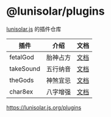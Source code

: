 # @lunisolar/plugins

[lunisolar.js](https://lunisolar.js.org) 的插件仓库

|插件| 介绍 | 文档 |
|---|---|---|
| fetalGod | 胎神占方 | [文档](https://lunisolar.js.org/guide/plugins/fetalGod.html) |
| takeSound | 五行纳音 | [文档](https://lunisolar.js.org/guide/plugins/takeSound.md)  |
| theGods | 神煞宜忌 | [文档](https://lunisolar.js.org/guide/plugins/theGods.md) |
| char8ex | 八字增强 | [文档](https://lunisolar.js.org/guide/plugins/char8ex.md)  |

https://lunisolar.js.org/plugins